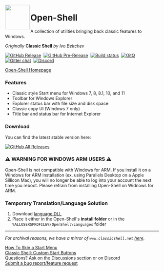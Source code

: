 <a href="#"><img src=/Src/Setup/OpenShell.ico width="80" align="left"/></a>


# Open-Shell

A collection of utilities bringing back classic features to Windows.

*Originally* **[Classic Shell](http://www.classicshell.net)** *by [Ivo Beltchev](https://sourceforge.net/u/ibeltchev/profile/)*

[![GitHub Release](https://img.shields.io/github/release/Open-Shell/Open-Shell-Menu.svg?style=flat-square)](https://github.com/Open-Shell/Open-Shell-Menu/releases/latest)&nbsp;&nbsp;[![GitHub Pre-Release](https://img.shields.io/github/release/Open-Shell/Open-Shell-Menu/all.svg?style=flat-square)](https://github.com/Open-Shell/Open-Shell-Menu/releases)&nbsp;&nbsp;[![Build status](https://img.shields.io/appveyor/build/passionate-coder/Open-Shell-Menu?logo=appveyor&style=flat-square)](https://ci.appveyor.com/project/passionate-coder/open-shell-menu/branch/master)&nbsp;&nbsp;[![GitQ](https://img.shields.io/badge/gitq-discussions-1577fa?style=flat-square)](https://gitq.com/passionate-coder/Classic-Start)&nbsp;&nbsp;[![Gitter chat](https://img.shields.io/gitter/room/badges/shields.svg?color=lightseagreen&logo=gitter&style=flat-square)](https://gitter.im/open-shell/Lobby)&nbsp;&nbsp;[![Discord](https://img.shields.io/discord/757701054782636082?color=mediumslateblue&label=Discord&logo=discord&logoColor=white&style=flat-square)](https://discord.gg/7H6arr5)

[Open-Shell Homepage](https://open-shell.github.io/Open-Shell-Menu)  

### Features
- Classic style Start menu for Windows 7, 8, 8.1, 10, and 11
- Toolbar for Windows Explorer
- Explorer status bar with file size and disk space
- Classic copy UI (Windows 7 only)
- Title bar and status bar for Internet Explorer

### Download
You can find the latest stable version here:

[![GitHub All Releases](https://img.shields.io/github/downloads/Open-Shell/Open-Shell-Menu/total?style=for-the-badge&color=4bc2ee&logo=github)](https://github.com/Open-Shell/Open-Shell-Menu/releases/latest)

### ⚠️ WARNING FOR WINDOWS ARM USERS ⚠️
Open-Shell is not compatible with Windows for ARM. If you install it on a Windows for ARM installation (ex. using Parallels Desktop on a Apple Sillicon Mac), you will no longer be able to log into your account the next time you reboot. Please refrain from installing Open-Shell on Widnows for ARM.

### Temporary Translation/Language Solution
1. Download [language DLL](https://coddec.github.io/Classic-Shell/www.classicshell.net/translations/index.html)  
2. Place it either in the Open-Shell's __install folder__ or in the `%ALLUSERSPROFILE%\OpenShell\Languages` folder

----

*For archival reasons, we have a mirror of `www.classicshell.net` [here](https://coddec.github.io/Classic-Shell/www.classicshell.net/).*

[How To Skin a Start Menu](https://coddec.github.io/Classic-Shell/www.classicshell.net/tutorials/skintutorial.html)  
[Classic Shell: Custom Start Buttons](https://coddec.github.io/Classic-Shell/www.classicshell.net/tutorials/buttontutorial.html)  
[Questions? Ask on the Discussions section](https://github.com/Open-Shell/Open-Shell-Menu/discussions) or on [Discord](https://discord.gg/7H6arr5)  
[Submit a bug report/feature request](https://github.com/Open-Shell/Open-Shell-Menu/issues)
